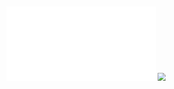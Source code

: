 ![](/Notatki/Semestr%203/Inżynierskie%20zastosowania%20statystyki/Ćwiczenia/Ćwiczenia%202/IZS%20ćw3pdf.pdf)
![](/Notatki/Semestr%203/Inżynierskie%20zastosowania%20statystyki/Ćwiczenia/Ćwiczenia%202/Drawing%202023-10-27%2009.01.32.excalidraw.svg)